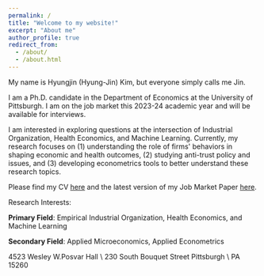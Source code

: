 ```yaml
---
permalink: /
title: "Welcome to my website!"
excerpt: "About me"
author_profile: true
redirect_from: 
  - /about/
  - /about.html
---
```



My name is Hyungjin (Hyung-Jin) Kim, but everyone simply calls me Jin. 

I am a Ph.D. candidate in the Department of Economics at the University of Pittsburgh. I am on the job market this 2023-24 academic year and will be available for interviews.

I am interested in exploring questions at the intersection of Industrial Organization, Health Economics, and Machine Learning. Currently, my research focuses on (1) understanding the role of firms' behaviors in shaping economic and health outcomes, (2) studying anti-trust policy and issues, and (3) developing econometrics tools to better understand these research topics.

Please find my CV [here](https://www.dropbox.com/scl/fi/3115ihdkydrrqj4yoband/CV_HJ_Kim.pdf?rlkey=7iy8c5wu03mzavgt6czom6i3d&dl=0) and the latest version of my Job Market Paper [here](https://www.dropbox.com/scl/fi/87rbv5kq5t2sxymz6acva/JMP_HJ_Kim.pdf?rlkey=fhs1hggnb6vmu2u9ncymn67u6&dl=0).


Research Interests:

 <strong>Primary Field</strong>: Empirical Industrial Organization, Health Economics, and Machine Learning

 <strong>Secondary Field</strong>: Applied Microeconomics, Applied Econometrics






4523 Wesley W.Posvar Hall \\
230 South Bouquet Street Pittsburgh \\
PA 15260
